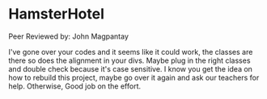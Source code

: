 # HamsterHotel



Peer Reviewed by: John Magpantay

I've gone over your codes and it seems like it could work, the classes are there so does the alignment in your divs. Maybe plug in the right classes and double check because it's case sensitive. I know you get the idea on how to rebuild this project, maybe go over it again and ask our teachers for help. Otherwise, Good job on the effort.